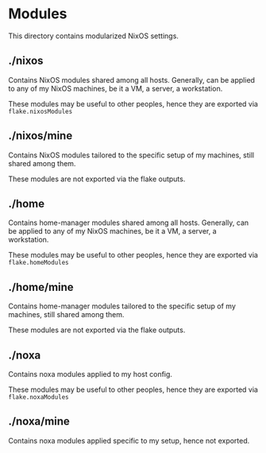 # Modules

This directory contains modularized NixOS settings.

## ./nixos
Contains NixOS modules shared among all hosts. Generally, can be applied to
any of my NixOS machines, be it a VM, a server, a workstation.

These modules may be useful to other peoples, hence they are exported via `flake.nixosModules`

## ./nixos/mine
Contains NixOS modules tailored to the specific setup of my machines, still
shared among them.

These modules are not exported via the flake outputs.

## ./home
Contains home-manager modules shared among all hosts. Generally, can be applied to
any of my NixOS machines, be it a VM, a server, a workstation.

These modules may be useful to other peoples, hence they are exported via `flake.homeModules`

## ./home/mine
Contains home-manager modules tailored to the specific setup of my machines,
still shared among them.

These modules are not exported via the flake outputs.

## ./noxa
Contains noxa modules applied to my host config.

These modules may be useful to other peoples, hence they are exported via `flake.noxaModules`

## ./noxa/mine
Contains noxa modules applied specific to my setup,
hence not exported.